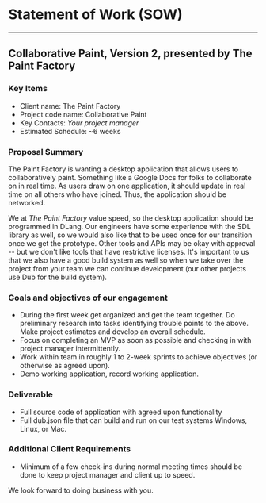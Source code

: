 # Statement of Work (SOW)

<hr>

## Collaborative Paint, Version 2, presented by The Paint Factory


### Key Items

* Client name: The Paint Factory
* Project code name: Collaborative Paint
* Key Contacts: *Your project manager*
* Estimated Schedule: ~6 weeks

### Proposal Summary

The Paint Factory is wanting a desktop application that allows users to collaboratively paint. Something like a Google Docs for folks to collaborate on in real time. As users draw on one application, it should update in real time on all others who have joined. Thus, the application should be networked.

We at *The Paint Factory* value speed, so the desktop application should be programmed in DLang. Our engineers have some experience with the SDL library as well, so we would also like that to be used once for our transition once we get the prototype. Other tools and APIs may be okay with approval -- but we don't like tools that have restrictive licenses. It's important to us that we also have a good build system as well so when we take over the project from your team we can continue development (our other projects use Dub for the build system).

### Goals and objectives of our engagement

- During the first week get organized and get the team together. Do preliminary research into tasks identifying trouble points to the above. Make project estimates and develop an overall schedule.
- Focus on completing an MVP as soon as possible and checking in with project manager intermittently.
- Work within team in roughly 1 to 2-week sprints to achieve objectives (or otherwise as agreed upon).
- Demo working application, record working application.

### Deliverable

- Full source code of application with agreed upon functionality
- Full dub.json file that can build and run on our test systems Windows, Linux, or Mac.

### Additional Client Requirements

- Minimum of a few check-ins during normal meeting times should be done to keep project manager and client up to speed.

We look forward to doing business with you.
